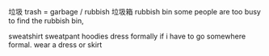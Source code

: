 垃圾 trash = garbage / rubbish
垃圾箱 rubbish bin
some people are too busy to find the rubbish bin, 



sweatshirt
sweatpant
hoodies
dress formally if i have to go somewhere formal.
wear a dress or skirt